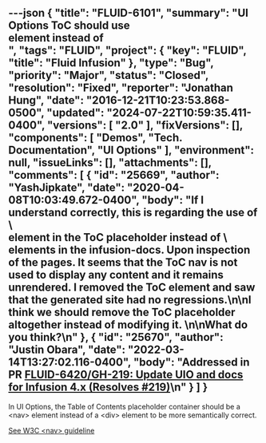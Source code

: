 ---json
{
  "title": "FLUID-6101",
  "summary": "UI Options ToC should use <nav> element instead of <div>",
  "tags": "FLUID",
  "project": {
    "key": "FLUID",
    "title": "Fluid Infusion"
  },
  "type": "Bug",
  "priority": "Major",
  "status": "Closed",
  "resolution": "Fixed",
  "reporter": "Jonathan Hung",
  "date": "2016-12-21T10:23:53.868-0500",
  "updated": "2024-07-22T10:59:35.411-0400",
  "versions": [
    "2.0"
  ],
  "fixVersions": [],
  "components": [
    "Demos",
    "Tech. Documentation",
    "UI Options"
  ],
  "environment": null,
  "issueLinks": [],
  "attachments": [],
  "comments": [
    {
      "id": "25669",
      "author": "YashJipkate",
      "date": "2020-04-08T10:03:49.672-0400",
      "body": "If I understand correctly, this is regarding the use of \\<div> element in the ToC placeholder instead of \\<nav> elements in the infusion-docs. Upon inspection of the pages. It seems that the ToC nav is not used to display any content and it remains unrendered. I removed the ToC element and saw that the generated site had no regressions.\n\nI think we should remove the ToC placeholder altogether instead of modifying it. \n\nWhat do you think?\n"
    },
    {
      "id": "25670",
      "author": "Justin Obara",
      "date": "2022-03-14T13:27:02.116-0400",
      "body": "Addressed in PR [FLUID-6420/GH-219: Update UIO and docs for Infusion 4.x (Resolves #219)](https://github.com/fluid-project/infusion-docs/pull/220)\n"
    }
  ]
}
---
In UI Options, the Table of Contents placeholder container should be a \<nav> element instead of a \<div> element to be more semantically correct.

[See W3C \<nav> guideline](https://www.w3.org/wiki/HTML/Elements/nav)

        